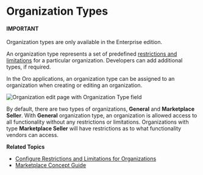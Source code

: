 <a id="user-management-organization-types"></a>

# Organization Types

#### IMPORTANT
Organization types are only available in the Enterprise edition.

An organization type represents a set of predefined [restrictions and limitations](../../../../../backend/organization-types/index.md#dev-organization-types) for a particular organization. Developers can add additional types, if required.

In the Oro applications, an organization type can be assigned to an organization when creating or editing an organization.

![Organization edit page with Organization Type field](user/img/system/user_management/organization_type_edit.png)

By default, there are two types of organizations, **General** and **Marketplace Seller**. With **General** organization type, an organization is allowed access to all functionality without any restrictions or limitations. Organizations with type **Marketplace Seller** will have restrictions as to what functionality vendors can access.

**Related Topics**

* [Configure Restrictions and Limitations for Organizations](../../../../../backend/organization-types/index.md#dev-organization-types)
* [Marketplace Concept Guide](../../../../concept-guides/business-models/marketplace/index.md#concept-guide-oro-marketplace)
